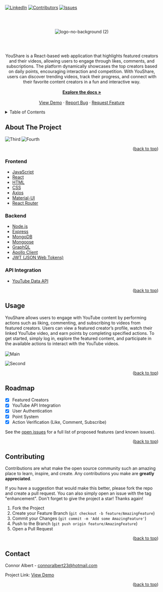 <div id="top"></div>

[![LinkedIn][linkedin-shield]][linkedin-url]
[![Contributors][contributors-shield]][contributors-url]
[![Issues][issues-shield]][issues-url]



<br />
<br />
<p align="center">
  <img src="https://github.com/user-attachments/assets/683ff958-ccc6-4c00-bf17-9061d0e8e73f" alt="logo-no-background (2)" />
</p>



   
 

<br />
<br />
  <p align="center">
    YouShare is a React-based web application that highlights featured creators and their videos, allowing users to engage through likes, comments, and subscriptions. The platform dynamically showcases the top creators based on daily points, encouraging interaction and competition. With YouShare, users can discover trending videos, track their progress, and connect with their favorite content creators in a fun and interactive way.
    <br />
    <br />
    <a href="https://github.com/ConnorAlbert/YouShare"><strong>Explore the docs »</strong></a>
    <br />
    <br />
    <a href="https://YouShare-190cb1d0e6db.herokuapp.com/">View Demo</a>
    ·
    <a href="https://github.com/ConnorAlbert/YouShare/issues">Report Bug</a>
    ·
    <a href="https://github.com/ConnorAlbert/YouShare/issues">Request Feature</a>
  </p>
</div>



<!-- TABLE OF CONTENTS -->
<details>
  <summary>Table of Contents</summary>
  <ol>
    <li>
      <a href="#about-the-project">About The Project</a>
      <ul>
        <li><a href="#built-with">Built With</a></li>
      </ul>
    </li>
    <li><a href="#usage">Usage</a></li>
    <li><a href="#roadmap">Roadmap</a></li>
    <li><a href="#contributing">Contributing</a></li>
    <li><a href="#contact">Contact</a></li>
  </ol>
</details>



<!-- ABOUT THE PROJECT -->
## About The Project

![Third](https://github.com/user-attachments/assets/2cfc31c0-04b5-4f82-9a98-14361e570351)
![Fourth](https://github.com/user-attachments/assets/a9af5e12-7af4-4cf9-bdd7-7de2ba3b8241)



<p align="right">(<a href="#top">back to top</a>)</p>



### Frontend
- [JavaScript](https://devdocs.io/javascript/)
- [React](https://reactjs.org/docs/getting-started.html)
- [HTML](https://devdocs.io/html/)
- [CSS](https://devdocs.io/css/)
- [Axios](https://axios-http.com/docs/intro)
- [Material-UI](https://mui.com/)
- [React Router](https://reactrouter.com/)

### Backend
- [Node.js](https://nodejs.org/en/docs/)
- [Express](https://expressjs.com/)
- [MongoDB](https://www.mongodb.com/docs/)
- [Mongoose](https://mongoosejs.com/docs/)
- [GraphQL](https://graphql.org/learn/)
- [Apollo Client](https://www.apollographql.com/docs/react/)
- [JWT (JSON Web Tokens)](https://jwt.io/introduction/)

### API Integration
- [YouTube Data API](https://developers.google.com/youtube/v3)

<p align="right">(<a href="#top">back to top</a>)</p>

<!-- USAGE EXAMPLES -->
## Usage
YouShare allows users to engage with YouTube content by performing actions such as liking, commenting, and subscribing to videos from featured creators. Users can view a featured creator’s profile, watch their linked YouTube video, and earn points by completing specified actions. To get started, simply log in, explore the featured content, and participate in the available actions to interact with the YouTube videos.
<br/>
<br/>
![Main](https://github.com/user-attachments/assets/f7858f22-c126-4c2d-86d4-439abda0889a)
<br/> 


![Second](https://github.com/user-attachments/assets/afcc384f-c53b-45cc-8dac-07a237feb2d3)


<p float="left">
  
</p>





<p align="right">(<a href="#top">back to top</a>)</p>



<!-- ROADMAP -->
## Roadmap

* [x] Featured Creators
* [x] YouTube API Integration
* [x] User Authentication
* [x] Point System
* [x] Action Verification (Like, Comment, Subscribe)

See the [open issues](https://github.com/ConnorAlbert/YouShare/issues) for a full list of proposed features (and known issues).

<p align="right">(<a href="#top">back to top</a>)</p>



<!-- CONTRIBUTING -->
## Contributing

Contributions are what make the open source community such an amazing place to learn, inspire, and create. Any contributions you make are **greatly appreciated**.

If you have a suggestion that would make this better, please fork the repo and create a pull request. You can also simply open an issue with the tag "enhancement".
Don't forget to give the project a star! Thanks again!

1. Fork the Project
2. Create your Feature Branch (`git checkout -b feature/AmazingFeature`)
3. Commit your Changes (`git commit -m 'Add some AmazingFeature'`)
4. Push to the Branch (`git push origin feature/AmazingFeature`)
5. Open a Pull Request

<p align="right">(<a href="#top">back to top</a>)</p>


<!-- CONTACT -->
## Contact

Connor Albert - connoralbert23@hotmail.com

Project Link: <a href="https://YouShare-190cb1d0e6db.herokuapp.com/">View Demo</a>

<p align="right">(<a href="#top">back to top</a>)</p>

<!-- MARKDOWN LINKS & IMAGES -->
<!-- https://www.markdownguide.org/basic-syntax/#reference-style-links -->
[contributors-shield]: https://img.shields.io/github/contributors/ConnorAlbert/YouShare?style=for-the-badge
[contributors-url]: https://github.com/ConnorAlbert/YouShare/graphs/contributors
[issues-shield]: https://img.shields.io/github/issues/ConnorAlbert/YouShare?style=for-the-badge
[issues-url]: https://github.com/ConnorAlbert/YouShare/issues
[linkedin-shield]: https://img.shields.io/badge/-LinkedIn-black.svg?style=for-the-badge&logo=linkedin&colorB=555 
[linkedin-url]: https://www.linkedin.com/in/connoralbert/
 


